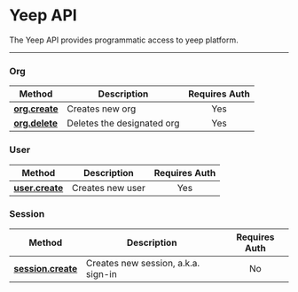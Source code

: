 # Yeep API

The Yeep API provides programmatic access to yeep platform.

***

### Org

| Method | Description | Requires Auth |
| ------ | ----------- | :-----------: |
| **[org.create](methods/org.create.md)** | Creates new org | Yes |
| **[org.delete](methods/org.delete.md)** | Deletes the designated org | Yes |

### User

| Method | Description | Requires Auth |
| ------ | ----------- | :-----------: |
| **[user.create](methods/user.create.md)** | Creates new user | Yes |

### Session

| Method | Description | Requires Auth |
| ------ | ----------- | :-----------: |
| **[session.create](methods/session.create.md)** | Creates new session, a.k.a. sign-in | No |
